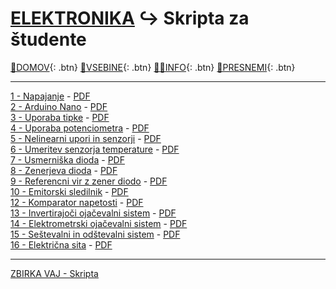 # [ELEKTRONIKA](../index) ↪ Skripta za študente
[🏡DOMOV](../index){: .btn}
[📝VSEBINE](../Vsebine/index.md){: .btn}
[👨‍🎓INFO](../info){: .btn}
[💾PRESNEMI](../Presnemi/index){: .btn}

---

[1 - Napajanje]( ./01_Napetostni_potencial.html ) - [PDF]( ./01_Napetostni_potencial.pdf )  
[2 - Arduino Nano]( ./02_krmilnik_Arduino_NANO.html ) - [PDF]( ./02_krmilnik_Arduino_NANO.pdf )  
[3 - Uporaba tipke]( ./03_Uporaba_tipke.html ) - [PDF]( ./03_Uporaba_tipke.pdf )  
[4 - Uporaba potenciometra]( ./04_Potenciometer.html ) - [PDF]( ./04_Potenciometer.pdf )  
[5 - Nelinearni upori in senzorji]( ./05_Nelinearni_upori.html ) - [PDF]( ./05_Nelinearni_upori.pdf )  
[6 - Umeritev senzorja temperature]( ./06_Umeritev_senzorja_temperature.html ) - [PDF]( ./06_Umeritev_senzorja_temperature.pdf )  
[7 - Usmerniška dioda]( ./07_Polprevodniska_dioda.html ) - [PDF](./07_Polprevodniska_dioda.pdf)  
[8 - Zenerjeva dioda](./08_Zenerjeva_dioda.html) - [PDF](./08_Zenerjeva_dioda.pdf)  
[9 - Referencni vir z zener diodo](./09_Referencni_vir_z_zener_diodo.md) - [PDF](./09_Referencni_vir_z_zener_diodo.pdf)  
[10 - Emitorski sledilnik](./10_Emitorski_sledilnik.md) - [PDF](./10_Emitorski_sledilnik.pdf)  
[12 - Komparator napetosti](./12_Operacijski_ojačevalnik.md) - [PDF](./12_Operacijski_ojačevalnik.pdf)  
[13 - Invertirajoči ojačevalni sistem](./13_Invert_ojac_sis.md) - [PDF](./13_Invert_ojac_sis.pdf)  
[14 - Elektrometrski ojačevalni sistem](./14_Elektrometrski_ojac_sis.md) - [PDF](./14_Elektrometrski_ojac_sis.pdf)  
[15 - Seštevalni in odštevalni sistem](./15_Sestevalnik_odstevalnik.md) - [PDF](./15_Sestevalnik_odstevalnik.pdf)  
[16 - Električna sita](./16_Elektricna_sita.md) - [PDF](./16_Elektricna_sita.pdf)

---

[ZBIRKA VAJ - Skripta]( ./Skripta.pdf )
